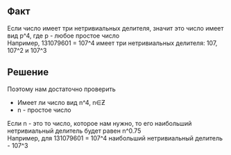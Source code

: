 ## Факт

Если число имеет три нетривиальных делителя, значит это число имеет вид p^4, где p - любое простое число<br>
Например, 131079601 = 107^4 имеет три нетривиальных делителя: 107, 107^2 и 107^3

## Решение

Поэтому нам достаточно проверить
* Имеет ли число вид n^4, n∈Ƶ
* n - простое число

Если n - это то число, которое нам нужно, то его наибольший нетривиальный делитель будет равен n^0.75<br>
Например, для 131079601 = 107^4 наибольший нетривиальный делитель - 107^3